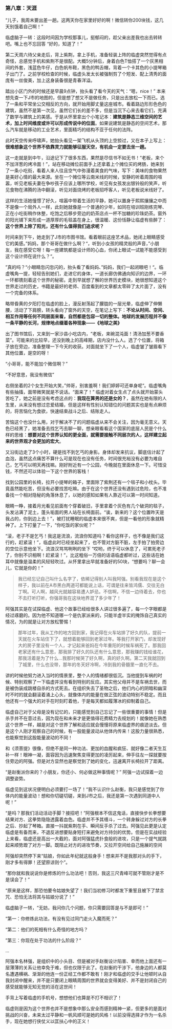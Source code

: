 ### 第八章：天涯

“儿子，我周末要出差一趟。这两天你在家里好好的啊！微信转你200块钱，这几天别饿着自己啊！”

临虚脑子一转：这段时间因为学校那事儿，挺郁闷的，趁父亲出差我也出去转转吧。嘴上也不忘回答 “好的，知道了！” 

第二天周六待父亲走后，背上紫荆，拿上手机，准备轻装上阵的临虚突然觉得有点奇怪，总感觉手机和紫荆不是很配。大概5分钟后，身着白色T恤搭了一个灰黑相间的外套，浅蓝色牛仔，白色帆布鞋，黑色的鸭舌帽，背着一个卡其色的小提琴箱子出门了。之前学校检查的时候，临虚头发太长被强制剪了个短发、配上清秀的面庞有一丝俊美，加上这身装备很是青春洋溢。

踏出小区门外的时候还是早晨9点钟，抬头看了看今天的天气：“嗯，nice！” 本来想先查一下J市的地图的，但是想了想又不是做任务，只是出去放松一下而已。选了一条和平常坐公交相反的方向，就开始用脚丈量这座城市。看着路边形形色色的建筑，虽然不是第一次见，虽然它们长的差不多，但是当沉下心来去看它们，充满了数学与建筑上的美感。于是从怀里拿出个小笔记本：**建筑是静态三维空间的艺术，加上时间维度或许可以形成传说中的位面**。如果说建筑是静态的空间艺术，那么汽车就是移动的工业艺术，里面精巧的结构不亚于任何的法阵。

此时天空传来呼啸声，她抬头看见一架飞机从头顶的上空掠过，又在本子上写上：**很难想象这个世界不依靠灵力就能够征服天空，有机会一定要去坐一趟。**

这一走就是到中午，沿途记下了很多东西，果然是尽信书不如无书！“老板，来个不加洋葱的烤冷面！”，站在移动摊位前面手上还拿着上个摊位买的烤肠，她来到了一条小吃街，看着人来人往且空气中弥漫着美食的气味，写下：美味的食物果然是美好心情的最大来源。坐在一个摊位等云南米线的时候，安静的听着周围的喧嚣，听见老板夫妻在争吵孩子应该上哪所学校，听见有女孩发出银铃般的笑声，听见食物在沸腾的汤中翻滚，听见对面烧烤的老板招呼客人，听见老板说米线好了。

这样的生活她憧憬了好久，喧嚣中带着生活的平静，她可以置身于熙熙攘攘之中而不是像一个局外人一样，此刻她就像是一个普通的少年，如同在培训班刚练完琴、正在小吃街稍作休整，吃饱之后移步旁边的奶茶店点一杯不加糖的珍珠奶茶。窗外的阳光铺下来形成一道厚厚的毛毯盖在身上，很温暖、这份恬静让临虚有些醉了：**这个世界上除了阳光，还有什么值得我们追求呢？**

时间来到下午，她走到了J市的市图书馆。看着眼前这座艺术品，她闭上眼睛感受它的美感。”妈妈，那个哥哥在做什么啊？“，听到小女孩的精灵般的声音，”小朋友，我在感受它呀！每一座建筑都是设计师的心血，你闭上眼试一试能不能感受到这个设计师在说什么？“。

”真的吗？“小眼睛忽闪忽闪的，抬头看了看妈妈、”妈妈，我们一起闭眼吧！“。临虚嘴角一提，轻轻告别她们，走进它的身体，一道长廊仿佛通向知识的边界，一环一环都镌刻着这个世界的秘密。走到早就想了解的世界历史模块，她很想知道这个世界走过的历史，书籍是最好的老师、百度看到的文章都太零碎了太片面了，没有一个完备的体系。

略带昏黄的夕阳打在临虚的脸上，漫反射荡起了朦胧的一层光晕，临虚伸了伸懒腰，活动了下肩膀，转头看向了窗外的天空，在笔记上写下：**不论从时间、空间、相互作用等任何不同层面来看，自然都是包容一切的整体。地球的发展历程并不像一条平静的长河，规律地点缀着各种现象——《地球之美》**

出了图书馆后，又来到一家沙县小吃店内，“老板，来碗混沌面！清汤加葱不要香菜”。可能来的比较早，还没到晚上的高峰期，店内没什么人。选了个位置，将箱子放在旁边，准备整理一下今天的收获。对面就坐下了一个人，临虚皱了皱眉看下其他位置，是空的呀！

“小哥哥，能不能加个微信啊？”

“不好意思，我没有微信”

右侧坐着的2个女生开始大笑，”帅哥，别害羞啊！我们婷婷可还单身呢“。临虚嘴角有些抽搐，面带微笑就是不说话。“面来了！” 临虚对着女生点了点头就开始蒙头苦吃了，她之前是没有考虑这点的：**我现在算男的还是女的？**，虽然在她有限的人生里，从来没有想过恋爱结婚，但是这样有性别认知错位的问题其实也是有点麻烦的，将苦恼化为食欲，快速结束战斗之后、结账走人。

苦恼这个也没什么用，对于解决不了的问题临虚从来不会关注，因为毫无意义。天色已经黑了，她准备去找乞丐去聊一聊，想亲眼看看这个国家的底层人民是个什么样的思维：**想要对这个世界认知的更全面，就需要接触不同层次的人，这样建立起来的世界观才会更加的宏大**。

又沿街边走了3个小时，硬是找不到乞丐的身影。身体却发来抗议，脚底估计起了血泡，虽然这点痛苦不算什么可是现在也没有任务，时间很充裕没有必要为难自己，乞丐可以明天再找嘛。刚好附近有一个公园，今晚就在里面休息一下。可惜没钱，不然还可以体验一下这个世界的客栈！

找到公园里的长椅，拉开小提琴的箱子，里面除了紫荆还有一个毯子和小枕头。毕竟虽然能吃苦，但没有必要找苦吃嘛。由于在这个世界还没有遇到过危险，也不准备找一个相对隐秘的角落休息了，以她的感知如果有人靠近可以第一时间知道。

眼睛一睁，接着月光看见前面有个穿着破旧，手里拿着个灰色有几个破洞的毯子，头发沾满了泥土，蓬头垢面的男人站在长椅面前。“诶，新来的？这个位置昨天是我占的，你到边上去！”，被打扰睡眠的临虚本来很不爽，但是一看他的形象就精神了。上下打量了一下，“你吃饭的家伙呢？”

“滚，老子不是乞丐！我这是流浪，流浪你知道吗？看你这样子，也不像是我们这行的，赶紧滚！”，临虚此时已经坐起来了，也不管对方脏不脏，左手拍了拍旁边的空位示意他坐下。流浪汉骂骂咧咧的坐下 “哎哟，终于可以休息了，可累死老子了，你别不识相啊！赶紧滚！”，比这粗俗一万倍的话语临虚都听过，这些话在她耳中就像是温柔的风轻轻吹过。从怀里拿出早就准备好的50块，“想要吗？聊一会儿，它就是你的！”

>我已经忘记自己叫什么名字了，依稀记得别人叫我阿强。别看我现在是这个样子，我以前在A市黑白两道可都能说上话，可谓是往来皆鸿儒、交往无白丁啊。可人啊，越风光就越容易遭人妒忌。不信啊，不信一边待着去，你也不去打听打听，你强哥我在这块地界混了多少年了！

阿强其实是在试探临虚、他这个故事已经给很多人讲过很多遍了，每一个字眼都是经过琢磨的。因为他不知道哪一个是仇家派来的，只能半虚半实的掩饰自己真实的情况，为的就是让对方放松警惕！

>那年过年，我从工作的地方回到家，我记得在火车站排了好久的队，提前一天就在火车站住下了，就想着能够回到老家过年。等我打开家门，却发现好大的房子里没有一个人，才记起来爸妈在今年重阳的时候车祸死了。那我回老家还有什么意思，那我排了好久的队还有什么意思，那我赚的钱给谁花，那我活着是为了什么...我那时候哭了好久啊，真的好久啊。第二天我就回到了城里，什么也没带，那年的冬天好冷啊，冷到我的骨髓里一直化不去。
>

讲的时候他努力进入当时的情景里，整个人的情绪都很低沉。当他提到车祸的时候、特别观察了一下临虚并没有看到特别的反应。其实他父母并不是车祸去世，而是被伪装成跳楼自杀的方式死去。在组织失去了圣物之后，他们内心的阴暗和幽深时不时的就会翻滚着涌上心头，就像体内的能量在做正弦的波动特别不稳定。而且他还有一个强大的对手在时刻盯着他，于是每天都如履薄冰的抑制着自己。

临虚自己对于父母是没有记忆的，只能感觉到自己忘记了一些很重要的事情！但是杀手并不在意过去，因为现在和未来才是更值得花费精力去规划的！就像她在熟悉这个世界一样，越是对这个世界了解和适应就会慢慢将原来临虚界的痕迹淡去。但是这个人刚才观察自己的时候，有一股能量波动从他体内传来！这股力量很熟悉，也能察觉到这股能量波动的不同！

和《须菩提》很像，但绝不是同一种功法、更加的血腥和疯狂、就好像二者天生互补一样！眼神一凝，面容因为迅速聚焦变得更加的凌厉起来，伸手往左一探就要按住旁边的阿强。但是对方显然也是察觉到了她的变化，迅速离开长椅拉开了距离。

“是赵衡派你来的？小朋友，你还小、何必做这种事情呢？” 阿强一边试探着一边调整姿势。

临虚见到这状况便明白必须要打一场了！“我不认识什么赵衡，我只是感觉到了你体内的能量波动！想和你切磋切磋，来到J市之后，我还是第一次遇到同道中人呢！”

“是吗？那我们活动活动手脚？接招吧！”阿强根本不信这鬼话，直接快步长拳想要结果对方、这拳势隐隐透露着血色。临虚并不予其缠斗，一个转身躲过对方的长拳之后、抄起了琴箱。直接一抖就紫荆在手、瞬间反手杀了过去。阿强见此更是认定临虚是有备而来，不退反进想要贴身短打来避免对方持剑的优势。但是在实战经验上来看，临虚还是高出一大截的，面对阿强猛虎扑食般的进攻，只是一个提气就跳起来顺势蹬了对方一脚。既阻止对方的进攻节奏，又拉开空间给自己施展的空间

阿强却突然停下来“姑娘，你如此年纪就这般身手！想来并不是我那对头的手下，刚才多有得罪！还望原谅则个”。

“那你就和我说说你是修炼的什么功法吧！否则，我这三尺青峰可就不管刚才是不是误会了！”

“原来是这样，那恐怕要令姑娘失望了！我们当初修习时都发下重誓且被下了禁言咒、恐怕无法将其与姑娘分说了！”

临虚脑子一转，“无妨，我问你几个问题，你只需要回答是与不是即可！” 

“第一：你修炼此功法，有没有见过同门走火入魔而死？”

“第二：他们的死相有什么奇怪的地方吗？

”第三：你现在处于功法的什么阶段？“

...

阿强本名林强，是组织中的小头目、但是被对手赵衡设计陷害、幸而他上面还有一层薄薄的关系让他幸免于难，但也仅限于此了。在赵衡的干涉下，他身边的人都莫名遭遇横祸、渐渐的他连一份正经工作都不敢有！刚才和临虚的交手让他顿时从自我封闭中醒来，并不是只要闭上眼睛周围的世界就会变得美好、并不是封闭自己的感受就能够无知无觉的活在这世间！

手背上写着临虚的手机号，想想他们也算是不打不相识了！

临虚则是因为这个世界也并不是想象中那么安全而感到精神一紧，但更多的是面对挑战的兴奋，未来太过平静和一帆风顺可是她的风格！以前没得选择才作为一名杀手，现在她想行侠仗义以匡扶心中的正义！

